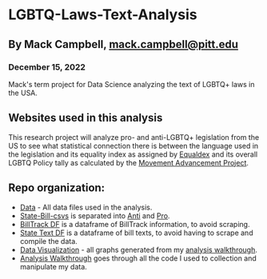 # LGBTQ-Laws-Text-Analysis
## By Mack Campbell, mack.campbell@pitt.edu
### December 15, 2022

Mack's term project for Data Science analyzing the text of LGBTQ+ laws in the USA.

## Websites used in this analysis



This research project will analyze pro- and anti-LGBTQ+ legislation from the US to see what statistical connection there is between the language used in the legislation and its equality index as assigned by [Equaldex](https://www.equaldex.com/equality-index) and its overall LGBTQ Policy tally as calculated by the [Movement Advancement Project](https://www.lgbtmap.org/equality-maps).

## Repo organization:

* [Data](/data) - All data files used in the analysis.
* [State-Bill-csvs](/data/State-Bill-csvs) is separated into [Anti](/data/State-Bill-csvs/Anti) and [Pro](/data/State-Bill-csvs/Pro).
* [BillTrack DF](/data/statetextdf.csv) is a dataframe of BillTrack information, to avoid scraping.
* [State Text DF](/data/statetextdf.csv) is a dataframe of bill texts, to avoid having to scrape and compile the data.
* [Data Visualization](/data_visualization) - all graphs generated from my [analysis walkthrough](./analysis_walkthrough.Rmd).
* [Analysis Walkthrough](./analysis_walkthrough.Rmd) goes through all the code I used to collection and manipulate my data.
